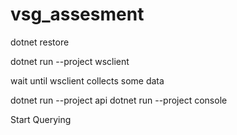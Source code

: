 # vsg_assesment

dotnet restore

dotnet run --project wsclient

wait until wsclient collects some data

dotnet run --project api
dotnet run --project console

Start Querying